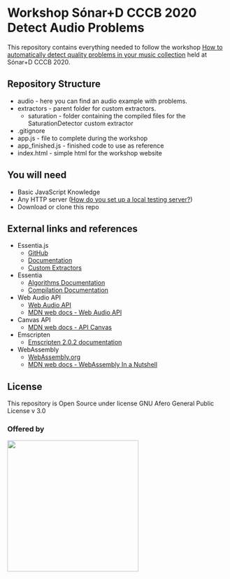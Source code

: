 # Workshop Sónar+D CCCB 2020 Detect Audio Problems

This repository contains everything needed to follow the workshop <a href="https://sonarplusd.com/en/programs/barcelona-2020-special-edition/areas/workshops/how-to-automatically-detect-quality-problems-in-your-music-collection" target="_blank">How to automatically detect quality problems in your music collection</a>
 held at Sónar+D CCCB 2020.


## Repository Structure
* audio - here you can find an audio example with problems.
* extractors - parent folder for custom extractors.
    * saturation - folder containing the compiled files for the SaturationDetector custom extractor
* .gitignore
* app.js - file to complete during the workshop
* app_finished.js - finished code to use as reference
* index.html - simple html for the workshop website


## You will need

* Basic JavaScript Knowledge
* Any HTTP server (<a href="https://developer.mozilla.org/en-US/docs/Learn/Common_questions/set_up_a_local_testing_server" target="_blank">How do you set up a local testing server?</a>)
* Download or clone this repo


## External links and references

* Essentia.js
    * <a href="https://github.com/MTG/essentia.js" target="_blank">GitHub</a>
    * <a href="https://mtg.github.io/essentia.js/docs/api/index.html" target="_blank">Documentation</a>
    * <a href="https://github.com/MTG/essentia.js/tree/dev/src/cpp/custom" target="_blank">Custom Extractors</a>
* Essentia
    * <a href="https://essentia.upf.edu/algorithms_reference.html" target="_blank">Algorithms Documentation</a>
    * <a href="https://essentia.upf.edu/installing.html#compiling-essentia-from-source" target="_blank">Compilation Documentation</a>
* Web Audio API
    * <a href="https://www.w3.org/TR/webaudio/" target="_blank">Web Audio API</a>
    * <a href="https://developer.mozilla.org/es/docs/Web_Audio_API" target="_blank">MDN web docs - Web Audio API</a>
* Canvas API
    * <a href="https://developer.mozilla.org/es/docs/Web/HTML/Canvas" target="_blank">MDN web docs - API Canvas</a>
* Emscripten
    * <a href="https://emscripten.org/" target="_blank">Emscripten 2.0.2 documentation</a>
* WebAssembly
    * <a href="https://webassembly.org/" target="_blank">WebAssembly.org</a>
    * <a href="https://developer.mozilla.org/en-US/docs/WebAssembly" target="_blank">MDN web docs - WebAssembly In a Nutshell</a>

## License

This repository is Open Source under license GNU Afero General Public License v 3.0


### Offered by

<a href="https://sonosuite.com"><img width="300" src="https://v.fastcdn.co/u/087e739f/32594461-0-Logo-Sonosuite-1.png"/></a>
